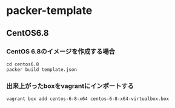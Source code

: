 # packer-template

## CentOS6.8

### CentOS 6.8のイメージを作成する場合

```
cd centos6.8
packer build template.json
```
### 出来上がったboxをvagrantにインポートする

```
vagrant box add centos-6-8-x64 centos-6-8-x64-virtualbox.box
```

